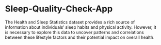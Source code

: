 # Sleep-Quality-Check-App
The Health and Sleep Statistics dataset provides a rich source of information about individuals’ sleep habits and physical activity. However, it is necessary to explore this data to uncover patterns and correlations between these lifestyle factors and their potential impact on overall health. 
